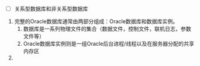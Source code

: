 - [ ] 关系型数据库和非关系型数据库

1. 完整的Oracle数据库通常由两部分组成：Oracle数据库和数据库实例。 
   1) 数据库是一系列物理文件的集合（数据文件，控制文件，联机日志，参数文件等） 
   2) Oracle数据库实例则是一组Oracle后台进程/线程以及在服务器分配的共享内存区
2.
